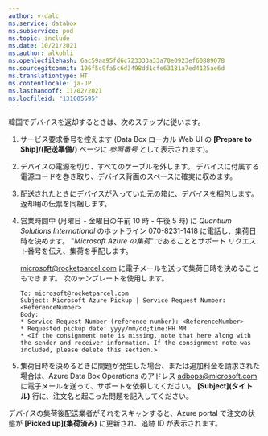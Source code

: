 ```yaml
---
author: v-dalc
ms.service: databox
ms.subservice: pod
ms.topic: include
ms.date: 10/21/2021
ms.author: alkohli
ms.openlocfilehash: 6ac59aa95fd6c723333a33a70e0923ef60889078
ms.sourcegitcommit: 106f5c9fa5c6d3498dd1cfe63181a7ed4125ae6d
ms.translationtype: HT
ms.contentlocale: ja-JP
ms.lasthandoff: 11/02/2021
ms.locfileid: "131005595"
---
```

韓国でデバイスを返却するときは、次のステップに従います。

1. サービス要求番号を控えます (Data Box ローカル Web UI の **[Prepare to Ship]/(配送準備/)** ページに *参照番号* として表示されます)。
1. デバイスの電源を切り、すべてのケーブルを外します。 デバイスに付属する電源コードを巻き取り、デバイス背面のスペースに確実に収めます。
1. 配送されたときにデバイスが入っていた元の箱に、デバイスを梱包します。 返却用の伝票を同梱します。
1. 営業時間中 (月曜日 - 金曜日の午前 10 時 - 午後 5 時) に *Quantium Solutions International* のホットライン 070-8231-1418 に電話し、集荷日時を決めます。 "*Microsoft Azure の集荷*" であることとサポート リクエスト番号を伝え、集荷を手配します。

   [microsoft@rocketparcel.com](mailto:microsoft@rocketparcel.com) に電子メールを送って集荷日時を決めることもできます。 次のテンプレートを使用します。

   ```
   To: microsoft@rocketparcel.com
   Subject: Microsoft Azure Pickup | Service Request Number: <ReferenceNumber>
   Body:
   * Service Request Number (reference number): <ReferenceNumber>
   * Requested pickup date: yyyy/mm/dd;time:HH MM
   * <If the consignment note is missing, note that here along with the sender and receiver information. If the consignment note was included, please delete this section.>
   ```  

1. 集荷日時を決めるときに問題が発生した場合、または追加料金を請求された場合は、Azure Data Box Operations のアドレス [adbops@microsoft.com](mailto:adbops@microsoft.com) に電子メールを送って、サポートを依頼してください。 **[Subject]\(タイトル\)** 行に、注文名と起こった問題を記入してください。

デバイスの集荷後配送業者がそれをスキャンすると、Azure portal で注文の状態が **[Picked up]\(集荷済み\)** に更新され、追跡 ID が表示されます。